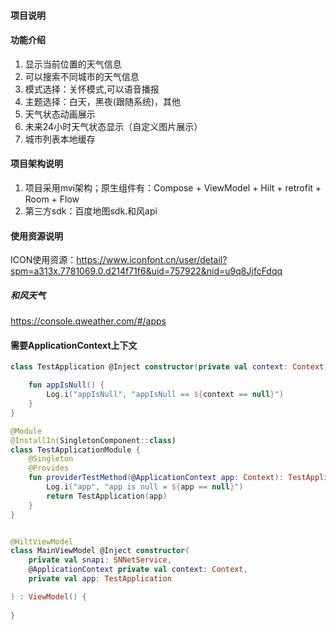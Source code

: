 #### 项目说明

#### 功能介绍
1. 显示当前位置的天气信息
2. 可以搜索不同城市的天气信息
3. 模式选择：关怀模式,可以语音播报
4. 主题选择：白天，黑夜(跟随系统)，其他
5. 天气状态动画展示
6. 未来24小时天气状态显示（自定义图片展示）
7. 城市列表本地缓存

#### 项目架构说明
1. 项目采用mvi架构；原生组件有：Compose + ViewModel + Hilt + retrofit + Room  + Flow
2. 第三方sdk：百度地图sdk.和风api
#### 使用资源说明
ICON使用资源：https://www.iconfont.cn/user/detail?spm=a313x.7781069.0.d214f71f6&uid=757922&nid=u9q8JjfcFdqq
##### 和风天气
https://console.qweather.com/#/apps

####  需要ApplicationContext上下文
```kotlin
class TestApplication @Inject constructor(private val context: Context) {

    fun appIsNull() {
        Log.i("appIsNull", "appIsNull == ${context == null}")
    }
}

@Module
@InstallIn(SingletonComponent::class)
class TestApplicationModule {
    @Singleton
    @Provides
    fun providerTestMethod(@ApplicationContext app: Context): TestApplication {
        Log.i("app", "app is null = ${app == null}")
        return TestApplication(app)
    }
}


@HiltViewModel
class MainViewModel @Inject constructor(
    private val snapi: SNNetService,
    @ApplicationContext private val context: Context,
    private val app: TestApplication

) : ViewModel() {
    
}

```


